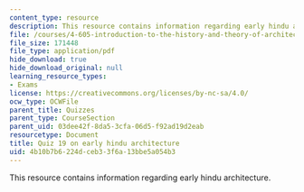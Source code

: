 ```yaml
---
content_type: resource
description: This resource contains information regarding early hindu architecture.
file: /courses/4-605-introduction-to-the-history-and-theory-of-architecture-spring-2012/4b10b7b6224dceb33f6a13bbe5a054b3_MIT4_605S12_quiz19.pdf
file_size: 171448
file_type: application/pdf
hide_download: true
hide_download_original: null
learning_resource_types:
- Exams
license: https://creativecommons.org/licenses/by-nc-sa/4.0/
ocw_type: OCWFile
parent_title: Quizzes
parent_type: CourseSection
parent_uid: 03dee42f-8da5-3cfa-06d5-f92ad19d2eab
resourcetype: Document
title: Quiz 19 on early hindu architecture
uid: 4b10b7b6-224d-ceb3-3f6a-13bbe5a054b3
---
```

This resource contains information regarding early hindu architecture.